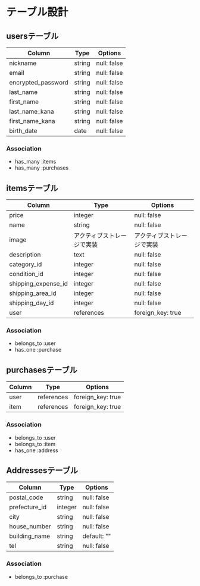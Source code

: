 # テーブル設計

## usersテーブル

| Column                    | Type   | Options     | 
| ------------------------- | ------ | ----------- | 
| nickname                  | string | null: false | 
| email                     | string | null: false | 
| encrypted_password        | string | null: false | 
| last_name                 | string | null: false | 
| first_name                | string | null: false | 
| last_name_kana            | string | null: false | 
| first_name_kana           | string | null: false | 
| birth_date                | date   | null: false | 

### Association
- has_many :items
- has_many :purchases

## itemsテーブル

| Column              | Type                       | Options                    | 
| ------------------- | -------------------------- | -------------------------- | 
| price               | integer                    | null: false                | 
| name                | string                     | null: false                | 
| image               | アクティブストレージで実装 | アクティブストレージで実装 | 
| description         | text                       | null: false                | 
| category_id         | integer                    | null: false                | 
| condition_id        | integer                    | null: false                | 
| shipping_expense_id | integer                    | null: false                | 
| shipping_area_id    | integer                    | null: false                | 
| shipping_day_id     | integer                    | null: false                | 
| user                | references                 | foreign_key: true          | 

### Association
- belongs_to :user
- has_one :purchase

## purchasesテーブル

| Column | Type       | Options           | 
| -------| ---------- | ----------------- | 
| user   | references | foreign_key: true | 
| item   | references | foreign_key: true | 

### Association
- belongs_to :user
- belongs_to :item
- has_one :address

## Addressesテーブル

| Column        | Type    | Options     | 
| ------------- | ------- | ----------- | 
| postal_code   | string  | null: false | 
| prefecture_id | integer | null: false | 
| city          | string  | null: false | 
| house_number  | string  | null: false | 
| building_name | string  | default: "" | 
| tel           | string  | null: false | 

### Association
- belongs_to :purchase